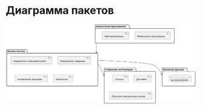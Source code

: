 # Диаграмма пакетов
![packages](https://github.com/fpmi-hci-2025/project12b-aquarius/blob/7694908ccab414f6996c14719e0cb53f3ebeb61a/img/packages.svg?raw=true)
